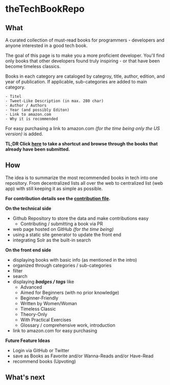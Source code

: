 # theTechBookRepo

## What
A curated collection of must-read books for programmers - developers and anyone interested in a good tech book.

The goal of this page is to make you a more proficient developer. You'll find only books that other developers found truly inspiring - or that have been become timeless classics.

Books in each category are cataloged by categroy, title, author, edition, and year of publication. If applicable, sub-categories are added to main category.

    - Titel
    - Tweet-Like Description (in max. 280 char)
    - Author / Authors
    - Year (and possibly Editon)
    - Link to amazon.com
    - Why it is recommended

For easy purchasing a link to amazon.com *(for the time being only the US version)* is added. 

**TL;DR Click [here](books.md) to take a shortcut and browse through the books that already have been submitted.**

## How

The idea is to summarize the most recommended books in tech into one repository. From decentralized lists all over the 
web to centralized list (web app) with still keeping it as simple as possible.

**For contribution details see the [contribution file](contribution.md).**

**On the technical side**
 
- Github Repository to store the data and make contributions easy
    - Contributing / submitting a book via PR
- web page hosted on GitHub *(for the time being)*
- using a static site generator to update the front end 
- integrating Solr as the built-in search

**On the front end side**

- displaying books with basic info (as mentioned in the intro)
- organized through categories / sub-categories
- filter 
- search 
- displaying ***badges / tags*** like 
    - Advanced
    - Aimed for Beginners (with no prior knowledge)
    - Beginner-Friendly
    - Written by Women/Woman
    - Timeless Classic
    - Theory-Only
    - With Practical Exercises
    - Glossary / comprehensive work, introduction
- link to amazon.com for easy purchasing

**Future Feature Ideas**

- Login via GitHub or Twitter
- save as Books as Favorite and/or Wanna-Reads and/or Have-Read
- recommend books (Upvoting) 


## What's next

